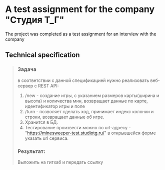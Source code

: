 # A test assignment for the company "Студия Т_Г" 
The project was completed as a test assignment for an interview with the company

## Technical specification
>### Задача
>в соответствии с данной спецификацией нужно реализовать веб-сервер с REST API:
> 1) /new - создание игры, с указанием размеров карты(ширина и высота) и количества мин, возвращает данные по карте, идентификатор игры и поле
> 2) /turn - позволяет сделать ход, принимает индекс колонки и строки, возвращает данные об игре.
> 3) Хранится в БД.
> 5) Тестирование произвести можно по url-адресу - "https://minesweeper-test.studiotg.ru/" в открывшейся форме указать url сервиса.
> ### Результат: 
> Выложить на гитхаб и передать ссылку
